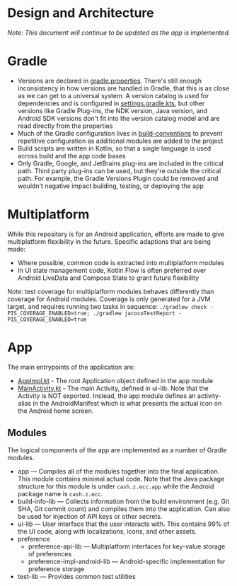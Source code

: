 # Design and Architecture
_Note: This document will continue to be updated as the app is implemented._

# Gradle
 * Versions are declared in [gradle.properties](../gradle.properties).  There's still enough inconsistency in how versions are handled in Gradle, that this is as close as we can get to a universal system.  A version catalog is used for dependencies and is configured in [settings.gradle.kts](../settings.gradle.kts), but other versions like Gradle Plug-ins, the NDK version, Java version, and Android SDK versions don't fit into the version catalog model and are read directly from the properties
 * Much of the Gradle configuration lives in [build-conventions](../build-conventions/) to prevent repetitive configuration as additional modules are added to the project
 * Build scripts are written in Kotlin, so that a single language is used across build and the app code bases
 * Only Gradle, Google, and JetBrains plug-ins are included in the critical path.  Third party plug-ins can be used, but they're outside the critical path.  For example, the Gradle Versions Plugin could be removed and wouldn't negative impact building, testing, or deploying the app

# Multiplatform
While this repository is for an Android application, efforts are made to give multiplatform flexibility in the future.  Specific adaptions that are being made:
 * Where possible, common code is extracted into multiplatform modules
 * In UI state management code, Kotlin Flow is often preferred over Android LiveData and Compose State to grant future flexibility

Note: test coverage for multiplatform modules behaves differently than coverage for Android modules.  Coverage is only generated for a JVM target, and requires running two tasks in sequence: `./gradlew check -PIS_COVERAGE_ENABLED=true; ./gradlew jacocoTestReport -PIS_COVERAGE_ENABLED=true`

# App
The main entrypoints of the application are:
 * [AppImpl.kt](../app/src/main/java/cash/z/ecc/app/AppImpl.kt) - The root Application object defined in the app module
 * [MainActivity.kt](../ui-lib/src/main/java/cash/z/ecc/ui/MainActivity.kt) - The main Activity, defined in ui-lib.  Note that the Activity is NOT exported.  Instead, the app module defines an activity-alias in the AndroidManifest which is what presents the actual icon on the Android home screen.

## Modules
The logical components of the app are implemented as a number of Gradle modules.

 * app — Compiles all of the modules together into the final application.  This module contains minimal actual code.  Note that the Java package structure for this module is under `cash.z.ecc.app` while the Android package name is `cash.z.ecc`.
 * build-info-lib — Collects information from the build environment (e.g. Git SHA, Git commit count) and compiles them into the application.  Can also be used for injection of API keys or other secrets.
 * ui-lib — User interface that the user interacts with.  This contains 99% of the UI code, along with localizations, icons, and other assets.
 * preference
     * preference-api-lib — Multiplatform interfaces for key-value storage of preferences
     * preference-impl-android-lib — Android-specific implementation for preference storage
 * test-lib — Provides common test utilities
